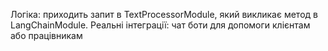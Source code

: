 Логіка: приходить запит в TextProcessorModule, який викликає метод в LangChainModule.
Реальні інтеграції: чат боти для допомоги клієнтам або працівникам
